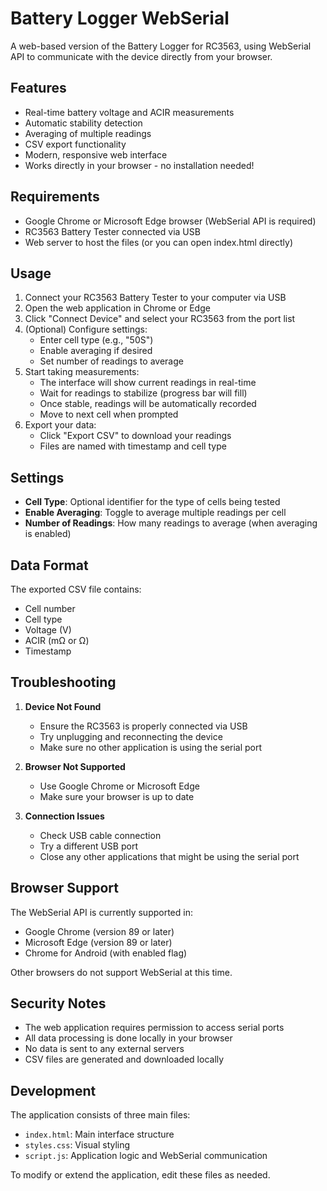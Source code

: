 # Battery Logger WebSerial

A web-based version of the Battery Logger for RC3563, using WebSerial API to communicate with the device directly from your browser.

## Features

- Real-time battery voltage and ACIR measurements
- Automatic stability detection
- Averaging of multiple readings
- CSV export functionality
- Modern, responsive web interface
- Works directly in your browser - no installation needed!

## Requirements

- Google Chrome or Microsoft Edge browser (WebSerial API is required)
- RC3563 Battery Tester connected via USB
- Web server to host the files (or you can open index.html directly)

## Usage

1. Connect your RC3563 Battery Tester to your computer via USB
2. Open the web application in Chrome or Edge
3. Click "Connect Device" and select your RC3563 from the port list
4. (Optional) Configure settings:
   - Enter cell type (e.g., "50S")
   - Enable averaging if desired
   - Set number of readings to average
5. Start taking measurements:
   - The interface will show current readings in real-time
   - Wait for readings to stabilize (progress bar will fill)
   - Once stable, readings will be automatically recorded
   - Move to next cell when prompted
6. Export your data:
   - Click "Export CSV" to download your readings
   - Files are named with timestamp and cell type

## Settings

- **Cell Type**: Optional identifier for the type of cells being tested
- **Enable Averaging**: Toggle to average multiple readings per cell
- **Number of Readings**: How many readings to average (when averaging is enabled)

## Data Format

The exported CSV file contains:
- Cell number
- Cell type
- Voltage (V)
- ACIR (mΩ or Ω)
- Timestamp

## Troubleshooting

1. **Device Not Found**
   - Ensure the RC3563 is properly connected via USB
   - Try unplugging and reconnecting the device
   - Make sure no other application is using the serial port

2. **Browser Not Supported**
   - Use Google Chrome or Microsoft Edge
   - Make sure your browser is up to date

3. **Connection Issues**
   - Check USB cable connection
   - Try a different USB port
   - Close any other applications that might be using the serial port

## Browser Support

The WebSerial API is currently supported in:
- Google Chrome (version 89 or later)
- Microsoft Edge (version 89 or later)
- Chrome for Android (with enabled flag)

Other browsers do not support WebSerial at this time.

## Security Notes

- The web application requires permission to access serial ports
- All data processing is done locally in your browser
- No data is sent to any external servers
- CSV files are generated and downloaded locally

## Development

The application consists of three main files:
- `index.html`: Main interface structure
- `styles.css`: Visual styling
- `script.js`: Application logic and WebSerial communication

To modify or extend the application, edit these files as needed. 